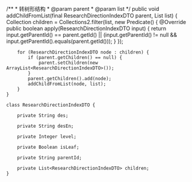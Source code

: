  /**
     * 转树形结构
     * @param parent
     * @param list
     */
    public void addChildFromList(final ResearchDirectionIndexDTO parent, List<ResearchDirectionIndexDTO> list) {
        Collection<ResearchDirectionIndexDTO> children = Collections2.filter(list, new Predicate<ResearchDirectionIndexDTO>() {
            @Override
            public boolean apply(ResearchDirectionIndexDTO input) {
                return input.getParentId() == parent.getId() || (input.getParentId() != null && input.getParentId().equals(parent.getId()));
            }
        });

        for (ResearchDirectionIndexDTO node : children) {
            if (parent.getChildren() == null) {
                parent.setChildren(new ArrayList<ResearchDirectionIndexDTO>());
            }
            parent.getChildren().add(node);
            addChildFromList(node, list);
        }
    }
	
	class ResearchDirectionIndexDTO {
	
		private String des;

		private String desEn;

		private Integer level;

		private Boolean isLeaf;

		private String parentId;

		private List<ResearchDirectionIndexDTO> children;
	}
   

